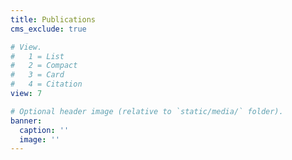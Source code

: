 ```yaml
---
title: Publications
cms_exclude: true

# View.
#   1 = List
#   2 = Compact
#   3 = Card
#   4 = Citation
view: 7

# Optional header image (relative to `static/media/` folder).
banner:
  caption: ''
  image: ''
---
```

